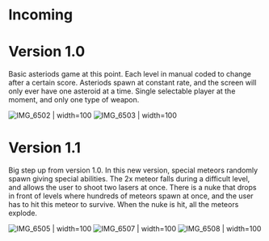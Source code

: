 # Incoming

# Version 1.0

Basic asteriods game at this point. Each level in manual coded to change after a certain score. Asteriods spawn at constant rate, and the screen will only ever have one asteroid at a time. Single selectable player at the moment, and only one type of weapon. 

![IMG_6502](https://user-images.githubusercontent.com/98774834/162096414-56f9e1ff-ab1a-4ce0-9834-81f3d13708a2.PNG) | width=100
![IMG_6503](https://user-images.githubusercontent.com/98774834/162096421-3abc8162-268d-4694-a898-090f14c15d55.PNG) | width=100


# Version 1.1

Big step up from version 1.0. In this new version, special meteors randomly spawn giving special abilities. The 2x meteor falls during a difficult level, and allows the user to shoot two lasers at once. There is a nuke that drops in front of levels where hundreds of meteors spawn at once, and the user has to hit this meteor to survive. When the nuke is hit, all the meteors explode.

![IMG_6505](https://user-images.githubusercontent.com/98774834/162096430-775cf112-fd1e-4354-bd50-00d6c6f09d75.PNG) | width=100
![IMG_6507](https://user-images.githubusercontent.com/98774834/162096437-6d29d1a2-0498-47b9-8b70-8164b9628a92.PNG) | width=100
![IMG_6508](https://user-images.githubusercontent.com/98774834/162096441-1c810d7b-1957-41b3-96d8-e476f604f501.PNG) | width=100
